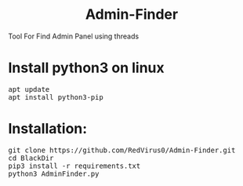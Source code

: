 # <center>Admin-Finder</center>

Tool For Find Admin Panel using threads
<h1>Install python3 on linux</h1>
<pre>
apt update
apt install python3-pip
</pre>

<h1>Installation:</h1>
<pre>
git clone https://github.com/RedVirus0/Admin-Finder.git
cd BlackDir
pip3 install -r requirements.txt
python3 AdminFinder.py
</pre>
